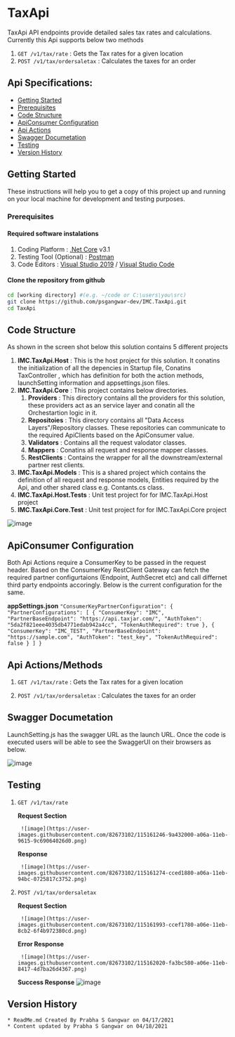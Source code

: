 # TaxApi

TaxApi API endpoints provide detailed sales tax rates and calculations. Currently this Api supports below two methods 
1. `GET /v1/tax/rate` : Gets the Tax rates for a given location
2. `POST /v1/tax/ordersaletax` : Calculates the taxes for an order

## Api Specifications:

* [Getting Started](#getting-started)
* [Prerequisites](#prerequisites)
* [Code Structure](#code-structure)
* [ApiConsumer Configuration](#api-configuration)
* [Api Actions](#api-actions) 
* [Swagger Documetation](#api-swagger-field) 
* [Testing](#testing)
* [Version History](#api-version-history) 


## Getting Started

These instructions will help you to get a copy of this project up and running on your local machine for development and testing purposes. 

### Prerequisites

#### Required software instalations

1. Coding Platform : [.Net Core](https://dotnet.microsoft.com/download) v3.1
1. Testing Tool (Optional) : [Postman](https://www.getpostman.com/downloads/)
1. Code Editors : [Visual Studio 2019](https://msdn.microsoft.com/en-us/) / [Visual Studio Code](https://code.visualstudio.com/download) 

#### Clone the repository from github

```bash
cd [working directory] #(e.g. ~/code or C:\users\you\src)
git clone https://github.com/psgangwar-dev/IMC.TaxApi.git
cd TaxApi
```
## Code Structure
As shown in the screen shot below this solution contains 5 different projects  
1. **IMC.TaxApi.Host** : This is the host project for this solution. It conatins the initialization of all the depencies in Startup file, Conatins TaxController , which has definition for both the action methods, launchSetting information and appsettings.json files. 
2. **IMC.TaxApi.Core** : This project contains below directories. 
    1. **Providers** : This directory contains all the providers for this solution, these providers act as an service layer and conatin all the Orchestartion logic in it. 
    2. **Repositoies** : This directory contains all "Data Access Layers"/Repository classes. These repositories can communicate to the required ApiClients based on the ApiConsumer value.
    3. **Validators** : Contains all the request valodator classes. 
    4. **Mappers** : Conatins all request and response mapper classes. 
    5. **RestClients** : Contains the wrapper for all the downstream/external partner rest clients. 
3. **IMC.TaxApi.Models** : This is a shared project which contains the definition of all request and response models, Entities required by the Api, and other shared class e.g. Contants.cs class.
4. **IMC.TaxApi.Host.Tests** : Unit test project for for IMC.TaxApi.Host project
5. **IMC.TaxApi.Core.Test** : Unit test project for for IMC.TaxApi.Core project

![image](https://user-images.githubusercontent.com/82673102/115160120-8eecf600-a064-11eb-9ab1-b00a262a3e25.png)


## ApiConsumer Configuration
Both Api Actions require a ConsumerKey to be passed in the request header. Based on the ConsumerKey RestClient Gateway can fetch the required partner configurtaions (Endpoint, AuthSecret etc) and call differnet third party endpoints accoringly. Below is the current configuration for the same.

**appSettings.json**
`"ConsumerKeyPartnerConfiguration": {
    "PartnerConfigurations": [
      {
        "ConsumerKey": "IMC",
        "PartnerBaseEndpoint": "https://api.taxjar.com/",
        "AuthToken": "5da2f821eee4035db4771edab942a4cc",
        "TokenAuthRequired": true
      },
      {
        "ConsumerKey": "IMC_TEST",
        "PartnerBaseEndpoint": "https://sample.com",
        "AuthToken": "test_key",
        "TokenAuthRequired": false
      }
    ]
  }`
  
## Api Actions/Methods
1. `GET /v1/tax/rate` : Gets the Tax rates for a given location

3. `POST /v1/tax/ordersaletax` : Calculates the taxes for an order

## Swagger Documetation
LaunchSetting.js has the swagger URL as the launch URL. Once the code is executed users will be able to see the SwaggerUI on their browsers as below. 

![image](https://user-images.githubusercontent.com/82673102/115161077-99f65500-a069-11eb-99ef-3cefcdbc7c6a.png)

## Testing
1. `GET /v1/tax/rate`


    **Request Section**
        
        ![image](https://user-images.githubusercontent.com/82673102/115161246-9a432000-a06a-11eb-9615-9c69064026d0.png)
    
    **Response**
        
        ![image](https://user-images.githubusercontent.com/82673102/115161274-cced1880-a06a-11eb-94bc-0725817c3752.png)


2. `POST /v1/tax/ordersaletax`


    **Request Section**
        
        ![image](https://user-images.githubusercontent.com/82673102/115161993-ccef1780-a06e-11eb-8cb2-6f4b972380cd.png)
    
    **Error Response**
    
        ![image](https://user-images.githubusercontent.com/82673102/115162020-fa3bc580-a06e-11eb-8417-4d7ba26d4367.png)
        
    **Success Response**
        ![image](https://user-images.githubusercontent.com/82673102/115162127-ab426000-a06f-11eb-98e8-e699de6b68de.png)
      

## Version History
    * ReadMe.md Created By Prabha S Gangwar on 04/17/2021
    * Content updated by Prabha S Gangwar on 04/18/2021
